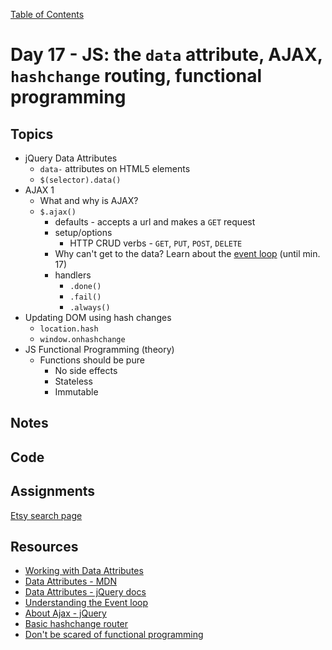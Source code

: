 [Table of Contents](/README.md)

# Day 17 - JS: the `data` attribute, AJAX, `hashchange` routing, functional programming

## Topics
* jQuery Data Attributes
  * `data-` attributes on HTML5 elements
  * `$(selector).data()`
* AJAX 1
  * What and why is AJAX?
  * `$.ajax()`
    * defaults - accepts a url and makes a `GET` request
    * setup/options
      * HTTP CRUD verbs - `GET`, `PUT`, `POST`, `DELETE`
    * Why can't get to the data? Learn about the [event loop](https://www.youtube.com/watch?v=8aGhZQkoFbQ) (until min. 17)
    * handlers
      * `.done()`
      * `.fail()`
      * `.always()`
* Updating DOM using hash changes
  * `location.hash`
  * `window.onhashchange`
* JS Functional Programming (theory)
  * Functions should be pure
    * No side effects
    * Stateless
    * Immutable

## Notes
<!-- More detailed notes from class, including whiteboard photos etc -->

## Code
<!-- Make sure to update the XX in the folder name if you uncomment this block-->
<!-- [Code we wrote in class today](https://github.com/TIY-Austin-Front-End-Engineering/Curriculum/tree/feb2016/notes/day-17/code) -->

## Assignments
[Etsy search page](https://github.com/theironyard/js-assignments/tree/master/APIs/js-template-etsy-search)

## Resources
* [Working with Data Attributes](http://www.abeautifulsite.net/working-with-html5-data-attributes/)
* [Data Attributes - MDN](https://developer.mozilla.org/en-US/docs/Web/Guide/HTML/Using_data_attributes)
* [Data Attributes - jQuery docs](https://api.jquery.com/jquery.data/)
* [Understanding the Event loop](https://www.youtube.com/watch?v=8aGhZQkoFbQ)
* [About Ajax - jQuery](https://learn.jquery.com/ajax/)
* [Basic hashchange router](https://github.com/NicerHugs/basicRouter)
* [Don't be scared of functional programming](https://www.smashingmagazine.com/2014/07/dont-be-scared-of-functional-programming/)
